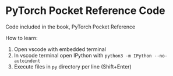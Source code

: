 # PyTorch Pocket Reference Code
Code included in the book, PyTorch Pocket Reference

How to learn:  
1. Open vscode with embedded terminal   
2. In vscode terminal open IPython with `python3 -m IPython --no-autoindent`
3. Execute files in `py` directory per line (Shift+Enter)